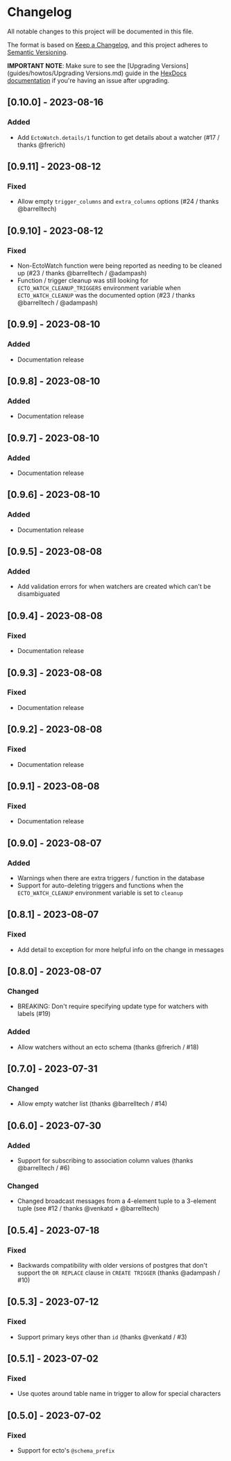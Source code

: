 # Changelog

All notable changes to this project will be documented in this file.

The format is based on [Keep a Changelog](https://keepachangelog.com/en/1.1.0/),
and this project adheres to [Semantic Versioning](https://semver.org/spec/v2.0.0.html).

**IMPORTANT NOTE**: Make sure to see the [Upgrading Versions](guides/howtos/Upgrading Versions.md) guide in the [HexDocs documentation](https://hexdocs.pm/ecto_watch) if you're having an issue after upgrading.

## [0.10.0] - 2023-08-16

### Added

- Add `EctoWatch.details/1` function to get details about a watcher (#17 / thanks @frerich)

## [0.9.11] - 2023-08-12

### Fixed

- Allow empty `trigger_columns` and `extra_columns` options (#24 / thanks @barrelltech)

## [0.9.10] - 2023-08-12

### Fixed

- Non-EctoWatch function were being reported as needing to be cleaned up (#23 / thanks @barrelltech / @adampash)
- Function / trigger cleanup was still looking for `ECTO_WATCH_CLEANUP_TRIGGERS` environment variable when `ECTO_WATCH_CLEANUP` was the documented option (#23 / thanks @barrelltech / @adampash)

## [0.9.9] - 2023-08-10

### Added

- Documentation release

## [0.9.8] - 2023-08-10

### Added

- Documentation release

## [0.9.7] - 2023-08-10

### Added

- Documentation release

## [0.9.6] - 2023-08-10

### Added

- Documentation release

## [0.9.5] - 2023-08-08

### Added

- Add validation errors for when watchers are created which can't be disambiguated

## [0.9.4] - 2023-08-08

### Fixed

- Documentation release

## [0.9.3] - 2023-08-08

### Fixed

- Documentation release

## [0.9.2] - 2023-08-08

### Fixed

- Documentation release

## [0.9.1] - 2023-08-08

### Fixed

- Documentation release

## [0.9.0] - 2023-08-07

### Added

- Warnings when there are extra triggers / function in the database
- Support for auto-deleting triggers and functions when the `ECTO_WATCH_CLEANUP` environment variable is set to `cleanup`

## [0.8.1] - 2023-08-07

### Fixed

- Add detail to exception for more helpful info on the change in messages

## [0.8.0] - 2023-08-07

### Changed

- BREAKING: Don't require specifying update type for watchers with labels (#19)

### Added

- Allow watchers without an ecto schema (thanks @frerich / #18)

## [0.7.0] - 2023-07-31

### Changed

- Allow empty watcher list (thanks @barrelltech / #14)

## [0.6.0] - 2023-07-30

### Added

- Support for subscribing to association column values (thanks @barrelltech / #6)

### Changed

- Changed broadcast messages from a 4-element tuple to a 3-element tuple (see #12 / thanks @venkatd + @barrelltech)

## [0.5.4] - 2023-07-18

### Fixed

- Backwards compatibility with older versions of postgres that don't support the `OR REPLACE` clause in `CREATE TRIGGER` (thanks @adampash / #10)

## [0.5.3] - 2023-07-12

### Fixed

- Support primary keys other than `id` (thanks @venkatd / #3)

## [0.5.1] - 2023-07-02

### Fixed

- Use quotes around table name in trigger to allow for special characters

## [0.5.0] - 2023-07-02

### Fixed

- Support for ecto's `@schema_prefix`

